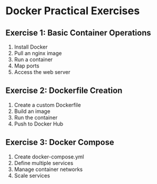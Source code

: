# Docker Practical Exercises

## Exercise 1: Basic Container Operations
1. Install Docker
2. Pull an nginx image
3. Run a container
4. Map ports
5. Access the web server

## Exercise 2: Dockerfile Creation
1. Create a custom Dockerfile
2. Build an image
3. Run the container
4. Push to Docker Hub

## Exercise 3: Docker Compose
1. Create docker-compose.yml
2. Define multiple services
3. Manage container networks
4. Scale services
